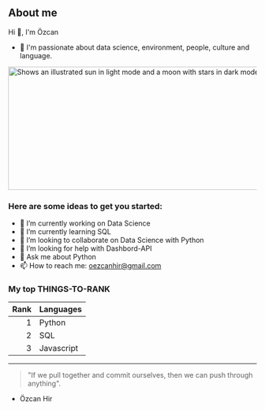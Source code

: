  ## About me
 

<!-- TO DO: add more details about me later -->


 Hi 👋, I'm Özcan
- 🥰 I'm passionate about data science, environment, people, culture and language.
<picture>
  <source media="(prefers-color-scheme: dark)" srcset="https://cdn.pixabay.com/photo/2014/10/29/12/07/robot-507811_960_720.jpg">
  <source media="(prefers-color-scheme: light)" srcset="https://cdn.pixabay.com/photo/2014/10/29/12/07/robot-507811_960_720.jpg">
  <img alt="Shows an illustrated sun in light mode and a moon with stars in dark mode."https://cdn.pixabay.com/photo/2014/10/29/12/07/robot-507811_960_720.jpg" width="700" height="250">
</picture>



### Here are some ideas to get you started:

- 🔭 I’m currently working on Data Science
- 🌱 I’m currently learning SQL
- 👯 I’m looking to collaborate on Data Science with Python
- 🤔 I’m looking for help with Dashbord-API
- 💬 Ask me about Python
- 📫 How to reach me: oezcanhir@gmail.com




### My top THINGS-TO-RANK

| Rank | Languages |
|-----:|-----------|
|     1| Python    |
|     2| SQL       |
|     3| Javascript|

---
>  "If we pull together and commit ourselves, then we can push through anything".
- Özcan Hir
</details>
